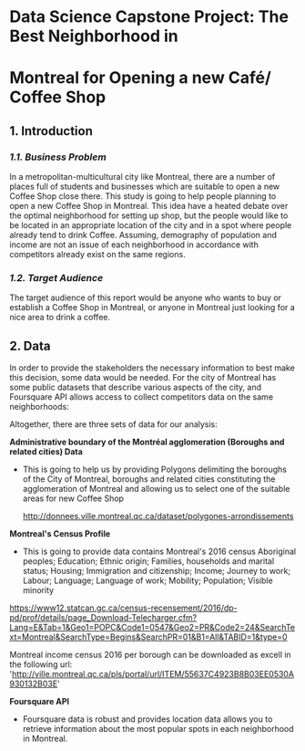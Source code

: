 # Data Science Capstone Project:    The Best Neighborhood in 
# Montreal for Opening a new Café/ Coffee Shop

## 1. Introduction
### *1.1. Business Problem*

In a metropolitan-multicultural city like Montreal, there are a number of places full of students and businesses which are suitable to open a new Coffee Shop close there. This study is going to help people planning to open a new Coffee Shop in Montreal. This idea have a heated debate over the optimal neighborhood for setting up shop, but the people would like to be located in an appropriate location of the city and in a spot where people already tend to drink Coffee. Assuming, demography of population and income are not an issue of each neighborhood in accordance with competitors already exist on the same regions. 

### *1.2. Target Audience*
The target audience of this report would be anyone who wants to buy or establish a Coffee Shop in Montreal, or anyone in Montreal just looking for a nice area to drink a coffee.

## 2. Data
In order to provide the stakeholders the necessary information to best make this decision, some data would be needed. For the city of Montreal has some public datasets that describe various aspects of the city, and Foursquare API allows access to collect competitors data on the same neighborhoods:

Altogether, there are three sets of data for our analysis:

**Administrative boundary of the Montréal agglomeration (Boroughs and related cities) Data**
- This is going to help us by providing Polygons delimiting the boroughs of the City of Montreal, boroughs and related cities constituting the agglomeration of Montreal and allowing us to select one of the suitable areas for new Coffee Shop

  http://donnees.ville.montreal.qc.ca/dataset/polygones-arrondissements


**Montreal's Census Profile** 
- This is going to provide data contains Montreal's 2016 census Aboriginal peoples; Education; Ethnic origin; Families, households and marital status; Housing; Immigration and citizenship; Income; Journey to work; Labour; Language; Language of work; Mobility; Population; Visible minority

https://www12.statcan.gc.ca/census-recensement/2016/dp-pd/prof/details/page_Download-Telecharger.cfm?Lang=E&Tab=1&Geo1=POPC&Code1=0547&Geo2=PR&Code2=24&SearchText=Montreal&SearchType=Begins&SearchPR=01&B1=All&TABID=1&type=0

Montreal income census 2016 per borough can be downloaded as excell in the following url: 'http://ville.montreal.qc.ca/pls/portal/url/ITEM/55637C4923B8B03EE0530A930132B03E'




**Foursquare API**
- Foursquare data is robust and provides location data allows you to retrieve information about the most popular spots in each neighborhood in Montreal. 
